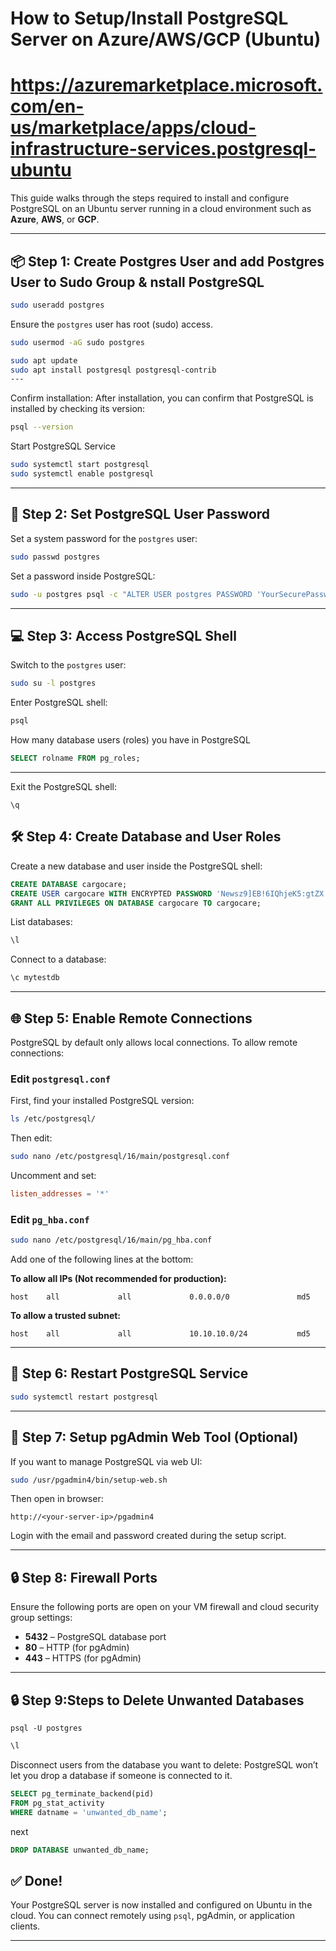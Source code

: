 
# How to Setup/Install PostgreSQL Server on Azure/AWS/GCP (Ubuntu)
# https://azuremarketplace.microsoft.com/en-us/marketplace/apps/cloud-infrastructure-services.postgresql-ubuntu
This guide walks through the steps required to install and configure PostgreSQL on an Ubuntu server running in a cloud environment such as **Azure**, **AWS**, or **GCP**.

---

## 📦 Step 1: Create Postgres User and add Postgres User to Sudo Group & nstall PostgreSQL
```bash
sudo useradd postgres
```
Ensure the `postgres` user has root (sudo) access.

```bash
sudo usermod -aG sudo postgres
```
```bash
sudo apt update
sudo apt install postgresql postgresql-contrib
---
```
Confirm installation:
After installation, you can confirm that PostgreSQL is installed by checking its version:

```bash
psql --version
```
Start PostgreSQL Service
```bash
sudo systemctl start postgresql
sudo systemctl enable postgresql
```
---
## 🔐 Step 2: Set PostgreSQL User Password 

Set a system password for the `postgres` user:

```bash
sudo passwd postgres
```

Set a password inside PostgreSQL:

```bash
sudo -u postgres psql -c "ALTER USER postgres PASSWORD 'YourSecurePassword';"
```

---

## 💻 Step 3: Access PostgreSQL Shell

Switch to the `postgres` user:

```bash
sudo su -l postgres
```

Enter PostgreSQL shell:

```bash
psql
```


How many database users (roles) you have in PostgreSQL
```sql
SELECT rolname FROM pg_roles;
```

---
Exit the PostgreSQL shell:
```
\q
```
## 🛠 Step 4: Create Database and User Roles

Create a new database and user inside the PostgreSQL shell:

```sql
CREATE DATABASE cargocare;
CREATE USER cargocare WITH ENCRYPTED PASSWORD 'Newsz9]EB!6IQhjeK5:gtZX';
GRANT ALL PRIVILEGES ON DATABASE cargocare TO cargocare;
```

List databases:

```sql
\l
```

Connect to a database:

```sql
\c mytestdb
```

---

## 🌐 Step 5: Enable Remote Connections

PostgreSQL by default only allows local connections. To allow remote connections:

### Edit `postgresql.conf`

First, find your installed PostgreSQL version:

```bash
ls /etc/postgresql/
```

Then edit:

```bash
sudo nano /etc/postgresql/16/main/postgresql.conf
```

Uncomment and set:

```conf
listen_addresses = '*'
```

### Edit `pg_hba.conf`

```bash
sudo nano /etc/postgresql/16/main/pg_hba.conf
```

Add one of the following lines at the bottom:

**To allow all IPs (Not recommended for production):**
```
host    all             all             0.0.0.0/0               md5
```

**To allow a trusted subnet:**
```
host    all             all             10.10.10.0/24           md5
```

---

## 🔄 Step 6: Restart PostgreSQL Service

```bash
sudo systemctl restart postgresql
```

---

## 🧰 Step 7: Setup pgAdmin Web Tool (Optional)

If you want to manage PostgreSQL via web UI:

```bash
sudo /usr/pgadmin4/bin/setup-web.sh
```

Then open in browser:

```
http://<your-server-ip>/pgadmin4
```

Login with the email and password created during the setup script.

---

## 🔒 Step 8: Firewall Ports

Ensure the following ports are open on your VM firewall and cloud security group settings:

- **5432** – PostgreSQL database port
- **80** – HTTP (for pgAdmin)
- **443** – HTTPS (for pgAdmin)

---
## 🔒 Step 9:Steps to Delete Unwanted Databases
```shell
psql -U postgres
```
```sql
\l
```
Disconnect users from the database you want to delete: PostgreSQL won’t let you drop a database if someone is connected to it.

```sql
SELECT pg_terminate_backend(pid)
FROM pg_stat_activity
WHERE datname = 'unwanted_db_name';
```
next
``` sql
DROP DATABASE unwanted_db_name;
```
## ✅ Done!

Your PostgreSQL server is now installed and configured on Ubuntu in the cloud. You can connect remotely using `psql`, pgAdmin, or application clients.

---

